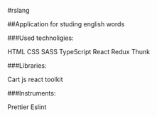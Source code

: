 #rslang

##Application for studing english words

###Used technoligies:

HTML
CSS
SASS
TypeScript
React
Redux
Thunk

###Libraries:

Cart js
react toolkit

###Instruments:

Prettier
Eslint
